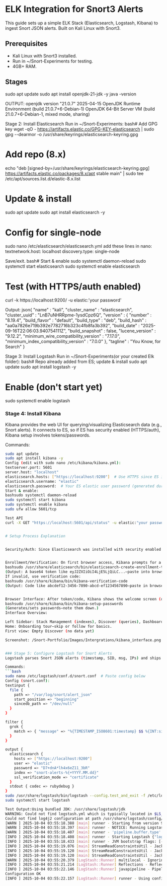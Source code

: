 # ELK Integration for Snort3 Alerts

This guide sets up a simple ELK Stack (Elasticsearch, Logstash, Kibana) to ingest Snort JSON alerts. Built on Kali Linux with Snort3.

## Prerequisites
- Kali Linux with Snort3 installed.
- Run in ~/Snort-Experiments for testing.
- 4GB+ RAM.

## Stages
sudo apt update
sudo apt install openjdk-21-jdk -y
java -version

OUTPUT:
 openjdk version "21.0.7" 2025-04-15
OpenJDK Runtime Environment (build 21.0.7+6-Debian-1)
OpenJDK 64-Bit Server VM (build 21.0.7+6-Debian-1, mixed mode, sharing)

Stage 2: Install Elasticsearch
Run in ~/Snort-Experiments:
bash# Add GPG key
wget -qO - https://artifacts.elastic.co/GPG-KEY-elasticsearch | sudo gpg --dearmor -o /usr/share/keyrings/elasticsearch-keyring.gpg

# Add repo (8.x)
echo "deb [signed-by=/usr/share/keyrings/elasticsearch-keyring.gpg] https://artifacts.elastic.co/packages/8.x/apt stable main" | sudo tee /etc/apt/sources.list.d/elastic-8.x.list

# Update & install
sudo apt update
sudo apt install elasticsearch -y

# Config for single-node
sudo nano /etc/elasticsearch/elasticsearch.yml
add these lines in nano:
textnetwork.host: localhost
discovery.type: single-node


Save/exit.
bash# Start & enable
sudo systemctl daemon-reload
sudo systemctl start elasticsearch
sudo systemctl enable elasticsearch

# Test (with HTTPS/auth enabled)
curl -k https://localhost:9200/ -u elastic:'your password'

Output:
json{
  "name" : "kali",
  "cluster_name" : "elasticsearch",
  "cluster_uuid" : "LnB7uNHRRpme-1ysdCpz6Q",
  "version" : {
    "number" : "8.19.4",
    "build_flavor" : "default",
    "build_type" : "deb",
    "build_hash" : "aa0a7826e719b392e7782716b323c4fb8fa3b392",
    "build_date" : "2025-09-16T22:06:03.940754111Z",
    "build_snapshot" : false,
    "lucene_version" : "9.12.2",
    "minimum_wire_compatibility_version" : "7.17.0",
    "minimum_index_compatibility_version" : "7.0.0"
  },
  "tagline" : "You Know, for Search"
}



Stage 3: Install Logstash
Run in ~/Snort-Experiments(or your created Elk folder):
bash# Repo already added from ES; update & install
sudo apt update
sudo apt install logstash -y

# Enable (don't start yet)
sudo systemctl enable logstash


### Stage 4: Install Kibana
Kibana provides the web UI for querying/visualizing Elasticsearch data (e.g., Snort alerts). It connects to ES, so if ES has security enabled (HTTPS/auth), Kibana setup involves tokens/passwords.

Commands:
```bash
sudo apt update
sudo apt install kibana -y
Config (edit with sudo nano /etc/kibana/kibana.yml):
textserver.port: 5601
server.host: "localhost"
elasticsearch.hosts: ["https://localhost:9200"]  # Use HTTPS since ES is secured (changed from HTTP)
elasticsearch.username: "elastic"
elasticsearch.password:  # Your ES elastic user password (generated during ES install)
Start & enable:
bashsudo systemctl daemon-reload
sudo systemctl start kibana
sudo systemctl enable kibana
sudo ufw allow 5601/tcp

Test API 
curl -X GET "https://localhost:5601/api/status" -u elastic:"your password" -k  # Use HTTPS/auth


# Setup Process Explanation


Security/Auth: Since Elasticsearch was installed with security enabled (default in 8.x), Kibana requires an enrollment token or verification code to connect securely. The elastic password (D7+dnA*lh4x6eZ11_3bR) is the superuser cred from ES setup—use it for API tests and Kibana config.


Enrollment/Verification: On first browser access, Kibana prompts for a token. Generate with:
bashsudo /usr/share/elasticsearch/bin/elasticsearch-create-enrollment-token --scope kibana
(Output: A base64 token like eyJ2ZXIiOiI4LjE5LjQiLC...—paste into browser.)
If invalid, use verification code:
bashsudo /usr/share/kibana/bin/kibana-verification-code
(Output: Code like abcdef12-3456-7890-abcd-ef1234567890—paste in browser prompt.)


Browser Interface: After token/code, Kibana shows the welcome screen (dark/light theme selector). Log in with elastic/D7+dnA*lh4x6eZ11_3bR. It auto-configures with ES. If prompted for kibana_system password, run:
bashsudo /usr/share/kibana/bin/kibana-setup-passwords
(Generates/sets passwords—note them down.)
Interface Overview:

Left Sidebar: Stack Management (indexes), Discover (queries), Dashboard (visuals), Dev Tools (curl-like).
Home: Onboarding tour—skip or follow for basics.
First view: Empty Discover (no data yet)

Screenshot: /Snort-Portfolio/Images/Intergrations/kibana_interface.png


### Stage 5: Configure Logstash for Snort Alerts
Logstash parses Snort JSON alerts (timestamp, SID, msg, IPs) and ships to ES.

Commands:
```bash
sudo nano /etc/logstash/conf.d/snort.conf  # Paste config below
Config (snort.conf):
textinput {
  file {
    path => "/var/log/snort/alert_json"
    start_position => "beginning"
    sincedb_path => "/dev/null"
  }
}

filter {
  grok {
    match => { "message" => "%{TIMESTAMP_ISO8601:timestamp} $$ %{INT:sid}\:%{INT:rev} $$ %{GREEDYDATA:msg} $$ %{WORD:proto} $$ %{IP:src_ip}:%{INT:src_port} -> %{IP:dst_ip}:%{INT:dst_port}" }
  }
}

output {
  elasticsearch {
    hosts => ["https://localhost:9200"]
    user => "elastic"
    password => "D7+dnA*lh4x6eZ11_3bR"
    index => "snort-alerts-%{+YYYY.MM.dd}"
    ssl_verification_mode => "certificate"
  }
  stdout { codec => rubydebug }
}
sudo /usr/share/logstash/bin/logstash --config.test_and_exit -f /etc/logstash/conf.d/snort.conf
sudo systemctl start logstash

Test Output:Using bundled JDK: /usr/share/logstash/jdk
WARNING: Could not find logstash.yml which is typically located in $LS_HOME/config or /etc/logstash. You can specify the path using --path.settings. Continuing using the defaults
Could not find log4j2 configuration at path /usr/share/logstash/config/log4j2.properties. Using default config which logs errors to the console
[WARN ] 2025-10-04 03:55:18.388 [main] runner - Starting from version 9.0, running with superuser privileges is not permitted unless you explicitly set 'allow_superuser' to true, thereby acknowledging the possible security risks
[WARN ] 2025-10-04 03:55:18.397 [main] runner - NOTICE: Running Logstash as a superuser is strongly discouraged as it poses a security risk. Set 'allow_superuser' to false for better security.
[WARN ] 2025-10-04 03:55:18.407 [main] runner - 'pipeline.buffer.type' setting is not explicitly defined.Before moving to 9.x set it to 'heap' and tune heap size upward, or set it to 'direct' to maintain existing behavior.
[INFO ] 2025-10-04 03:55:18.408 [main] runner - Starting Logstash {"logstash.version"=>"8.19.4", "jruby.version"=>"jruby 9.4.9.0 (3.1.4) 2024-11-04 547c6b150e OpenJDK 64-Bit Server VM 21.0.8+9-LTS on 21.0.8+9-LTS +indy +jit [x86_64-linux]"}
[INFO ] 2025-10-04 03:55:18.433 [main] runner - JVM bootstrap flags: [-Xms1g, -Xmx1g, -Djava.awt.headless=true, -Dfile.encoding=UTF-8, -Djruby.compile.invokedynamic=true, -XX:+HeapDumpOnOutOfMemoryError, -Djava.security.egd=file:/dev/urandom, -Dlog4j2.isThreadContextMapInheritable=true, -Djruby.regexp.interruptible=true, -Djdk.io.File.enableADS=true, --add-exports=jdk.compiler/com.sun.tools.javac.api=ALL-UNNAMED, --add-exports=jdk.compiler/com.sun.tools.javac.file=ALL-UNNAMED, --add-exports=jdk.compiler/com.sun.tools.javac.parser=ALL-UNNAMED, --add-exports=jdk.compiler/com.sun.tools.javac.tree=ALL-UNNAMED, --add-exports=jdk.compiler/com.sun.tools.javac.util=ALL-UNNAMED, --add-opens=java.base/java.security=ALL-UNNAMED, --add-opens=java.base/java.io=ALL-UNNAMED, --add-opens=java.base/java.nio.channels=ALL-UNNAMED, --add-opens=java.base/sun.nio.ch=ALL-UNNAMED, --add-opens=java.management/sun.management=ALL-UNNAMED, -Dio.netty.allocator.maxOrder=11]
[INFO ] 2025-10-04 03:55:19.076 [main] StreamReadConstraintsUtil - Jackson default value override `logstash.jackson.stream-read-constraints.max-string-length` configured to `200000000` (logstash default)
[INFO ] 2025-10-04 03:55:19.120 [main] StreamReadConstraintsUtil - Jackson default value override `logstash.jackson.stream-read-constraints.max-number-length` configured to `10000` (logstash default)
[INFO ] 2025-10-04 03:55:19.120 [main] StreamReadConstraintsUtil - Jackson default value override `logstash.jackson.stream-read-constraints.max-nesting-depth` configured to `1000` (logstash default)
[WARN ] 2025-10-04 03:55:20.379 [LogStash::Runner] multilocal - Ignoring the 'pipelines.yml' file because modules or command line options are specified
[INFO ] 2025-10-04 03:55:21.214 [LogStash::Runner] Reflections - Reflections took 196 ms to scan 1 urls, producing 150 keys and 530 values
[INFO ] 2025-10-04 03:55:22.146 [LogStash::Runner] javapipeline - Pipeline `main` is configured with `pipeline.ecs_compatibility: v8` setting. All plugins in this pipeline will default to `ecs_compatibility => v8` unless explicitly configured otherwise.
Configuration OK
[INFO ] 2025-10-04 03:55:22.157 [LogStash::Runner] runner - Using config.test_and_exit mode. Config Validation Result: OK. Exiting Logstash
                                                                                                                                                 
